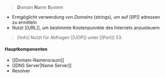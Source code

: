 > **D**omain **N**ame **S**ystem

- Ermgöglicht verwendung von _Domains_ (strings), um auf [[IP]] adressen zu ermitteln
- Nutzt [[URL]], um bestimmte Knotenpunnkte des Internets anzusteuern

> [!info] Nutzt für Abfragen [[UDP]] unter [[Port]] $53$.

#### Hauptkomponenten
- [[Domain-Namensraum]]
- [[DNS Server|Name Server]]
- Resolver

